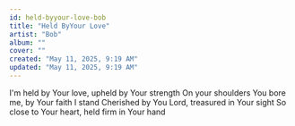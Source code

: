 ```yaml
---
id: held-byyour-love-bob
title: "Held ByYour Love"
artist: "Bob"
album: ""
cover: ""
created: "May 11, 2025, 9:19 AM"
updated: "May 11, 2025, 9:19 AM"
---
```


I'm held by Your love, upheld by Your strength
On your shoulders You bore me, by Your faith I stand
Cherished by You Lord, treasured in Your sight
So close to Your heart, held firm in Your hand